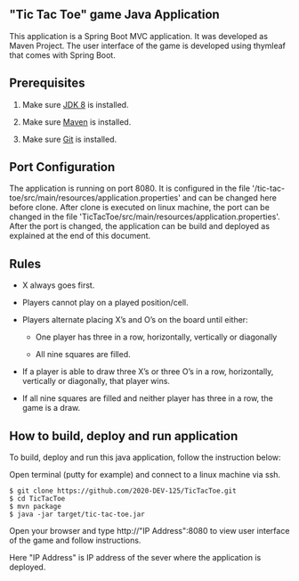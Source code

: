 "Tic Tac Toe" game Java Application
------------------------------------

This application is a Spring Boot MVC application. It was developed as Maven Project. The user interface of the game is developed using thymleaf that comes with Spring Boot.

## Prerequisites

1. Make sure [JDK 8](http://www.oracle.com/technetwork/java/javase/downloads/jdk8-downloads-2133151.html) is installed.

2. Make sure [Maven](https://maven.apache.org/install.html) is installed.

3. Make sure [Git](https://git-scm.com) is installed.

## Port Configuration

The application is running on port 8080. It is configured in the file '/tic-tac-toe/src/main/resources/application.properties' and can be changed here before clone.
After clone is executed on linux machine, the port can be changed in the file 'TicTacToe/src/main/resources/application.properties'.
After the port is changed, the application can be build and deployed as explained at the end of this document.

## Rules

- X always goes first.

- Players cannot play on a played position/cell.

- Players alternate placing X’s and O’s on the board until either:

	- One player has three in a row, horizontally, vertically or diagonally

	- All nine squares are filled.

- If a player is able to draw three X’s or three O’s in a row, horizontally, vertically or diagonally, that player wins.

- If all nine squares are filled and neither player has three in a row, the game is a draw.


## How to build, deploy and run application

To build, deploy and run this java application, follow the instruction below:

Open terminal (putty for example) and connect to a linux machine via ssh.

```console
$ git clone https://github.com/2020-DEV-125/TicTacToe.git
$ cd TicTacToe
$ mvn package
$ java -jar target/tic-tac-toe.jar
```

Open your browser and type http://"IP Address":8080 to view user interface of the game and follow instructions.

Here "IP Address" is IP address of the sever where the application is deployed.
